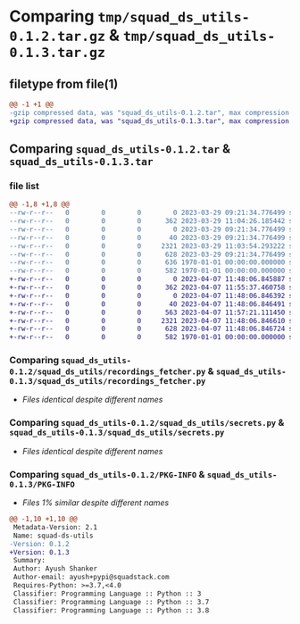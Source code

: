 # Comparing `tmp/squad_ds_utils-0.1.2.tar.gz` & `tmp/squad_ds_utils-0.1.3.tar.gz`

## filetype from file(1)

```diff
@@ -1 +1 @@
-gzip compressed data, was "squad_ds_utils-0.1.2.tar", max compression
+gzip compressed data, was "squad_ds_utils-0.1.3.tar", max compression
```

## Comparing `squad_ds_utils-0.1.2.tar` & `squad_ds_utils-0.1.3.tar`

### file list

```diff
@@ -1,8 +1,8 @@
--rw-r--r--   0        0        0        0 2023-03-29 09:21:34.776499 squad_ds_utils-0.1.2/README.md
--rw-r--r--   0        0        0      362 2023-03-29 11:04:26.185442 squad_ds_utils-0.1.2/pyproject.toml
--rw-r--r--   0        0        0        0 2023-03-29 09:21:34.776499 squad_ds_utils-0.1.2/squad_ds_utils/__init__.py
--rw-r--r--   0        0        0       40 2023-03-29 09:21:34.776499 squad_ds_utils-0.1.2/squad_ds_utils/exceptions.py
--rw-r--r--   0        0        0     2321 2023-03-29 11:03:54.293222 squad_ds_utils-0.1.2/squad_ds_utils/recordings_fetcher.py
--rw-r--r--   0        0        0      628 2023-03-29 09:21:34.776499 squad_ds_utils-0.1.2/squad_ds_utils/secrets.py
--rw-r--r--   0        0        0      636 1970-01-01 00:00:00.000000 squad_ds_utils-0.1.2/setup.py
--rw-r--r--   0        0        0      582 1970-01-01 00:00:00.000000 squad_ds_utils-0.1.2/PKG-INFO
+-rw-r--r--   0        0        0        0 2023-04-07 11:48:06.845887 squad_ds_utils-0.1.3/README.md
+-rw-r--r--   0        0        0      362 2023-04-07 11:55:37.460758 squad_ds_utils-0.1.3/pyproject.toml
+-rw-r--r--   0        0        0        0 2023-04-07 11:48:06.846392 squad_ds_utils-0.1.3/squad_ds_utils/__init__.py
+-rw-r--r--   0        0        0       40 2023-04-07 11:48:06.846491 squad_ds_utils-0.1.3/squad_ds_utils/exceptions.py
+-rw-r--r--   0        0        0      563 2023-04-07 11:57:21.111450 squad_ds_utils-0.1.3/squad_ds_utils/parse.py
+-rw-r--r--   0        0        0     2321 2023-04-07 11:48:06.846610 squad_ds_utils-0.1.3/squad_ds_utils/recordings_fetcher.py
+-rw-r--r--   0        0        0      628 2023-04-07 11:48:06.846724 squad_ds_utils-0.1.3/squad_ds_utils/secrets.py
+-rw-r--r--   0        0        0      582 1970-01-01 00:00:00.000000 squad_ds_utils-0.1.3/PKG-INFO
```

### Comparing `squad_ds_utils-0.1.2/squad_ds_utils/recordings_fetcher.py` & `squad_ds_utils-0.1.3/squad_ds_utils/recordings_fetcher.py`

 * *Files identical despite different names*

### Comparing `squad_ds_utils-0.1.2/squad_ds_utils/secrets.py` & `squad_ds_utils-0.1.3/squad_ds_utils/secrets.py`

 * *Files identical despite different names*

### Comparing `squad_ds_utils-0.1.2/PKG-INFO` & `squad_ds_utils-0.1.3/PKG-INFO`

 * *Files 1% similar despite different names*

```diff
@@ -1,10 +1,10 @@
 Metadata-Version: 2.1
 Name: squad-ds-utils
-Version: 0.1.2
+Version: 0.1.3
 Summary: 
 Author: Ayush Shanker
 Author-email: ayush+pypi@squadstack.com
 Requires-Python: >=3.7,<4.0
 Classifier: Programming Language :: Python :: 3
 Classifier: Programming Language :: Python :: 3.7
 Classifier: Programming Language :: Python :: 3.8
```

